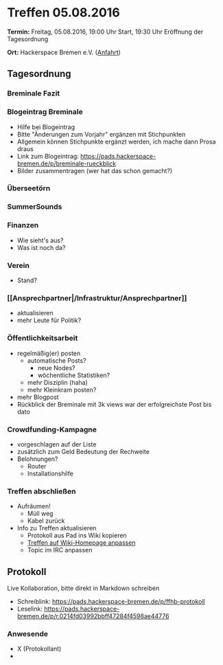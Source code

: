 # Treffen 05.08.2016

**Termin:** Freitag, 05.08.2016, 19:00 Uhr Start, 19:30 Uhr Eröffnung der Tagesordnung

**Ort:** Hackerspace Bremen e.V. ([Anfahrt](https://www.hackerspace-bremen.de/anfahrt/))

## Tagesordnung

### Breminale Fazit

### Blogeintrag Breminale
* Hilfe bei Blogeintrag
* Bitte "Änderungen zum Vorjahr" ergänzen mit Stichpunkten
* Allgemein können Stichpunkte ergänzt werden, ich mache dann Prosa draus
* Link zum Blogeintrag: https://pads.hackerspace-bremen.de/p/breminale-rueckblick
* Bilder zusammentragen (wer hat das schon gemacht?)

### Überseetörn

### SummerSounds

### Finanzen
* Wie sieht's aus?
* Was ist noch da?

### Verein
* Stand?

### [[Ansprechpartner|/Infrastruktur/Ansprechpartner]]
- aktualisieren
- mehr Leute für Politik?

### Öffentlichkeitsarbeit
- regelmäßig(er) posten
    - automatische Posts?
        - neue Nodes?
        - wöchentliche Statistiken?
    - mehr Disziplin (haha)
    - mehr Kleinkram posten?
- mehr Blogpost
- Rückblick der Breminale mit 3k views war der erfolgreichste Post bis dato

### Crowdfunding-Kampagne
- vorgeschlagen auf der Liste
- zusätzlich zum Geld Bedeutung der Rechweite
- Belohnungen?
    - Router
    - Installationshilfe


### Treffen abschließen
* Aufräumen!
  * Müll weg
  * Kabel zurück
* Info zu Treffen aktualisieren
  * Protokoll aus Pad ins Wiki kopieren
  * [Treffen auf Wiki-Homepage anpassen](Home)
  * Topic im IRC anpassen


## Protokoll
Live Kollaboration, bitte direkt in Markdown schreiben
* Schreiblink: https://pads.hackerspace-bremen.de/p/ffhb-protokoll
* Leselink: https://pads.hackerspace-bremen.de/p/r.0214fd03992bbff47284f4598ae44776

### Anwesende
- X (Protokollant)
- 